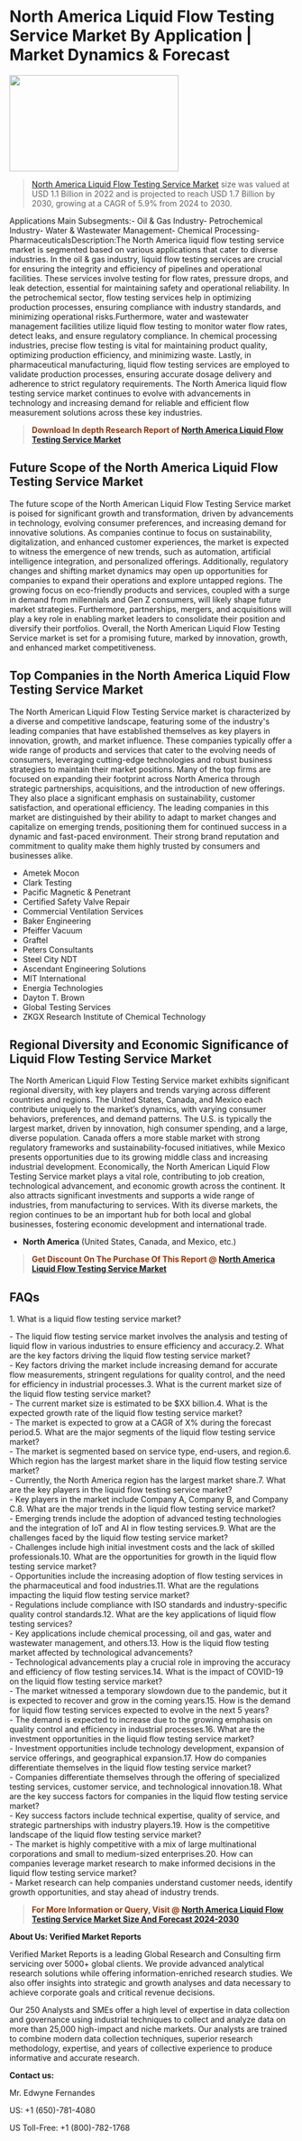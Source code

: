 <p><h1>North America Liquid Flow Testing Service Market By Application | Market Dynamics & Forecast</h1><p><img class="aligncenter size-medium wp-image-105565" src="https://ffe5etoiles.com/wp-content/uploads/2025/01/MST7-300x171.png" alt="" width="300" height="171" /></p><blockquote><p><a href="https://www.verifiedmarketreports.com/download-sample/?rid=451032&utm_source=Github-NA&utm_medium=351" target="_blank">North America Liquid Flow Testing Service Market</a> size was valued at USD 1.1 Billion in 2022 and is projected to reach USD 1.7 Billion by 2030, growing at a CAGR of 5.9% from 2024 to 2030.</p></blockquote>Applications Main Subsegments:- Oil & Gas Industry- Petrochemical Industry- Water & Wastewater Management- Chemical Processing- PharmaceuticalsDescription:The North America liquid flow testing service market is segmented based on various applications that cater to diverse industries. In the oil & gas industry, liquid flow testing services are crucial for ensuring the integrity and efficiency of pipelines and operational facilities. These services involve testing for flow rates, pressure drops, and leak detection, essential for maintaining safety and operational reliability. In the petrochemical sector, flow testing services help in optimizing production processes, ensuring compliance with industry standards, and minimizing operational risks.Furthermore, water and wastewater management facilities utilize liquid flow testing to monitor water flow rates, detect leaks, and ensure regulatory compliance. In chemical processing industries, precise flow testing is vital for maintaining product quality, optimizing production efficiency, and minimizing waste. Lastly, in pharmaceutical manufacturing, liquid flow testing services are employed to validate production processes, ensuring accurate dosage delivery and adherence to strict regulatory requirements. The North America liquid flow testing service market continues to evolve with advancements in technology and increasing demand for reliable and efficient flow measurement solutions across these key industries.</p><blockquote><p><span style="color: #993300;"><strong>Download In depth Research Report of <a href="https://www.verifiedmarketreports.com/download-sample/?rid=451032&utm_source=Github-NA&utm_medium=351">North America Liquid Flow Testing Service Market</a></strong></span></p></blockquote><h2>Future Scope of the North America Liquid Flow Testing Service Market</h2><p>The future scope of the North American Liquid Flow Testing Service market is poised for significant growth and transformation, driven by advancements in technology, evolving consumer preferences, and increasing demand for innovative solutions. As companies continue to focus on sustainability, digitalization, and enhanced customer experiences, the market is expected to witness the emergence of new trends, such as automation, artificial intelligence integration, and personalized offerings. Additionally, regulatory changes and shifting market dynamics may open up opportunities for companies to expand their operations and explore untapped regions. The growing focus on eco-friendly products and services, coupled with a surge in demand from millennials and Gen Z consumers, will likely shape future market strategies. Furthermore, partnerships, mergers, and acquisitions will play a key role in enabling market leaders to consolidate their position and diversify their portfolios. Overall, the North American Liquid Flow Testing Service market is set for a promising future, marked by innovation, growth, and enhanced market competitiveness.</p><h2>Top Companies in the North America Liquid Flow Testing Service Market</h2><p>The North American Liquid Flow Testing Service market is characterized by a diverse and competitive landscape, featuring some of the industry's leading companies that have established themselves as key players in innovation, growth, and market influence. These companies typically offer a wide range of products and services that cater to the evolving needs of consumers, leveraging cutting-edge technologies and robust business strategies to maintain their market positions. Many of the top firms are focused on expanding their footprint across North America through strategic partnerships, acquisitions, and the introduction of new offerings. They also place a significant emphasis on sustainability, customer satisfaction, and operational efficiency. The leading companies in this market are distinguished by their ability to adapt to market changes and capitalize on emerging trends, positioning them for continued success in a dynamic and fast-paced environment. Their strong brand reputation and commitment to quality make them highly trusted by consumers and businesses alike.</p><p><ul><li>Ametek Mocon </li><li> Clark Testing </li><li> Pacific Magnetic & Penetrant </li><li> Certified Safety Valve Repair </li><li> Commercial Ventilation Services </li><li> Baker Engineering </li><li> Pfeiffer Vacuum </li><li> Graftel </li><li> Peters Consultants </li><li> Steel City NDT </li><li> Ascendant Engineering Solutions </li><li> MIT International </li><li> Energia Technologies </li><li> Dayton T. Brown </li><li> Global Testing Services </li><li> ZKGX Research Institute of Chemical Technology</li></ul></p><h2>Regional Diversity and Economic Significance of Liquid Flow Testing Service Market</h2><p>The North American Liquid Flow Testing Service market exhibits significant regional diversity, with key players and trends varying across different countries and regions. The United States, Canada, and Mexico each contribute uniquely to the market’s dynamics, with varying consumer behaviors, preferences, and demand patterns. The U.S. is typically the largest market, driven by innovation, high consumer spending, and a large, diverse population. Canada offers a more stable market with strong regulatory frameworks and sustainability-focused initiatives, while Mexico presents opportunities due to its growing middle class and increasing industrial development. Economically, the North American Liquid Flow Testing Service market plays a vital role, contributing to job creation, technological advancement, and economic growth across the continent. It also attracts significant investments and supports a wide range of industries, from manufacturing to services. With its diverse markets, the region continues to be an important hub for both local and global businesses, fostering economic development and international trade.</p><ul> <li><strong>North America</strong> (United States, Canada, and Mexico, etc.)</li></ul><blockquote><p><span style="color: #993300;"><strong>Get Discount On The Purchase Of This Report @ <a href="https://www.verifiedmarketreports.com/ask-for-discount/?rid=451032&utm_source=Github-NA&utm_medium=351">North America Liquid Flow Testing Service Market</a></strong></span></p></blockquote><h2>FAQs</h2><p>1. What is a liquid flow testing service market?</div><div>- The liquid flow testing service market involves the analysis and testing of liquid flow in various industries to ensure efficiency and accuracy.2. What are the key factors driving the liquid flow testing service market?</div><div>- Key factors driving the market include increasing demand for accurate flow measurements, stringent regulations for quality control, and the need for efficiency in industrial processes.3. What is the current market size of the liquid flow testing service market?</div><div>- The current market size is estimated to be $XX billion.4. What is the expected growth rate of the liquid flow testing service market?</div><div>- The market is expected to grow at a CAGR of X% during the forecast period.5. What are the major segments of the liquid flow testing service market?</div><div>- The market is segmented based on service type, end-users, and region.6. Which region has the largest market share in the liquid flow testing service market?</div><div>- Currently, the North America region has the largest market share.7. What are the key players in the liquid flow testing service market?</div><div>- Key players in the market include Company A, Company B, and Company C.8. What are the major trends in the liquid flow testing service market?</div><div>- Emerging trends include the adoption of advanced testing technologies and the integration of IoT and AI in flow testing services.9. What are the challenges faced by the liquid flow testing service market?</div><div>- Challenges include high initial investment costs and the lack of skilled professionals.10. What are the opportunities for growth in the liquid flow testing service market?</div><div>- Opportunities include the increasing adoption of flow testing services in the pharmaceutical and food industries.11. What are the regulations impacting the liquid flow testing service market?</div><div>- Regulations include compliance with ISO standards and industry-specific quality control standards.12. What are the key applications of liquid flow testing services?</div><div>- Key applications include chemical processing, oil and gas, water and wastewater management, and others.13. How is the liquid flow testing market affected by technological advancements?</div><div>- Technological advancements play a crucial role in improving the accuracy and efficiency of flow testing services.14. What is the impact of COVID-19 on the liquid flow testing service market?</div><div>- The market witnessed a temporary slowdown due to the pandemic, but it is expected to recover and grow in the coming years.15. How is the demand for liquid flow testing services expected to evolve in the next 5 years?</div><div>- The demand is expected to increase due to the growing emphasis on quality control and efficiency in industrial processes.16. What are the investment opportunities in the liquid flow testing service market?</div><div>- Investment opportunities include technology development, expansion of service offerings, and geographical expansion.17. How do companies differentiate themselves in the liquid flow testing service market?</div><div>- Companies differentiate themselves through the offering of specialized testing services, customer service, and technological innovation.18. What are the key success factors for companies in the liquid flow testing service market?</div><div>- Key success factors include technical expertise, quality of service, and strategic partnerships with industry players.19. How is the competitive landscape of the liquid flow testing service market?</div><div>- The market is highly competitive with a mix of large multinational corporations and small to medium-sized enterprises.20. How can companies leverage market research to make informed decisions in the liquid flow testing service market?</div><div>- Market research can help companies understand customer needs, identify growth opportunities, and stay ahead of industry trends.</p><blockquote><p><span style="color: #993300;"><strong>For More Information or Query, Visit @ <a href="https://www.verifiedmarketreports.com/product/liquid-flow-testing-service-market/">North America Liquid Flow Testing Service Market Size And Forecast 2024-2030</a></strong></span></p></blockquote><p><strong>About Us: Verified Market Reports</strong></p><p>Verified Market Reports is a leading Global Research and Consulting firm servicing over 5000+ global clients. We provide advanced analytical research solutions while offering information-enriched research studies. We also offer insights into strategic and growth analyses and data necessary to achieve corporate goals and critical revenue decisions.</p><p>Our 250 Analysts and SMEs offer a high level of expertise in data collection and governance using industrial techniques to collect and analyze data on more than 25,000 high-impact and niche markets. Our analysts are trained to combine modern data collection techniques, superior research methodology, expertise, and years of collective experience to produce informative and accurate research.</p><p><strong>Contact us:</strong></p><p>Mr. Edwyne Fernandes</p><p>US: +1 (650)-781-4080</p><p>US Toll-Free: +1 (800)-782-1768</p>
